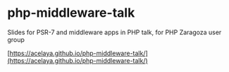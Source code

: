 # php-middleware-talk

Slides for PSR-7 and middleware apps in PHP talk, for PHP Zaragoza user group

[https://acelaya.github.io/php-middleware-talk/](https://acelaya.github.io/php-middleware-talk/)
